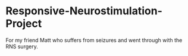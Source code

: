 # Responsive-Neurostimulation-Project
For my friend Matt who suffers from seizures and went through with the RNS surgery.
